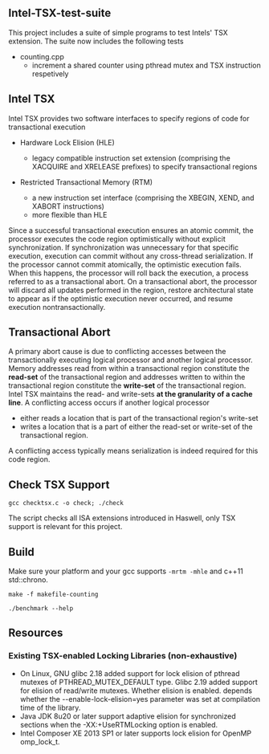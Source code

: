 ## Intel-TSX-test-suite

This project includes a suite of simple programs to test Intels' TSX extension. The suite now includes the following tests

- counting.cpp
  - increment a shared counter using pthread mutex and TSX instruction respetively

## Intel TSX

Intel TSX provides two software interfaces to specify regions of code for transactional execution

- Hardware Lock Elision (HLE)
  - legacy compatible instruction set extension (comprising the XACQUIRE and XRELEASE prefixes) to specify transactional
  regions

- Restricted Transactional Memory (RTM)
  - a new instruction set interface (comprising the XBEGIN, XEND, and XABORT instructions)
  - more flexible than HLE

Since a successful transactional execution ensures an atomic commit, the processor
executes the code region optimistically without explicit synchronization. If synchronization
was unnecessary for that specific execution, execution can commit without
any cross-thread serialization. If the processor cannot commit atomically, the optimistic
execution fails. When this happens, the processor will roll back the execution,
a process referred to as a transactional abort. On a transactional abort, the
processor will discard all updates performed in the region, restore architectural state
to appear as if the optimistic execution never occurred, and resume execution nontransactionally.

## Transactional Abort

A primary abort cause is due to conflicting accesses between the transactionally executing logical
processor and another logical processor. Memory addresses read from within a transactional
region constitute the **read-set** of the transactional region and addresses
written to within the transactional region constitute the **write-set** of the transactional
region. Intel TSX maintains the read- and write-sets **at the granularity of a
cache line**. A conflicting access occurs if another logical processor

- either reads a location that is part of the transactional region's write-set
- writes a location that is a part of either the read-set or write-set of the transactional region.

A conflicting access typically means serialization is indeed required for this code region.
  
## Check TSX Support

`gcc checktsx.c -o check; ./check`

The script checks all ISA extensions introduced in Haswell, only TSX support is relevant for this project.

## Build

Make sure your platform and your gcc supports `-mrtm -mhle` and c++11 std::chrono.

`make -f makefile-counting`

`./benchmark --help`

## Resources

### Existing TSX-enabled Locking Libraries (non-exhaustive)

- On Linux, GNU glibc 2.18 added support for lock elision of pthread mutexes of PTHREAD_MUTEX_DEFAULT type. Glibc 2.19 added support for elision of read/write mutexes. Whether elision is enabled. depends whether the --enable-lock-elision=yes parameter was set at compilation time of the library.
- Java JDK 8u20 or later support adaptive elision for synchronized sections when the -XX:+UseRTMLocking option is enabled.
- Intel Composer XE 2013 SP1 or later supports lock elision for OpenMP omp_lock_t.